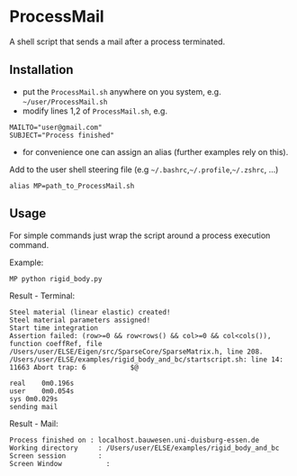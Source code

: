 # ProcessMail
A shell script that sends a mail after a process terminated.

## Installation
  - put the ```ProcessMail.sh``` anywhere on you system, e.g. ```~/user/ProcessMail.sh```
  - modify lines 1,2 of ```ProcessMail.sh```, e.g.
  ```
  MAILTO="user@gmail.com"
  SUBJECT="Process finished"
  ```
  - for convenience one can assign an alias (further examples rely on this).

  Add to the user shell steering file (e.g ```~/.bashrc```,```~/.profile```,```~/.zshrc```, ...)
  ```
  alias MP=path_to_ProcessMail.sh
  ```
## Usage
For simple commands just wrap the script around a process execution command.

Example:
```
MP python rigid_body.py
```
Result - Terminal:
```
Steel material (linear elastic) created!
Steel material parameters assigned!
Start time integration
Assertion failed: (row>=0 && row<rows() && col>=0 && col<cols()), function coeffRef, file /Users/user/ELSE/Eigen/src/SparseCore/SparseMatrix.h, line 208.
/Users/user/ELSE/examples/rigid_body_and_bc/startscript.sh: line 14: 11663 Abort trap: 6           $@

real	0m0.196s
user	0m0.054s
sys	0m0.029s
sending mail
```
Result - Mail:
```
Process finished on	: localhost.bauwesen.uni-duisburg-essen.de
Working directory	  : /Users/user/ELSE/examples/rigid_body_and_bc
Screen session		  :
Screen Window		    :

```
